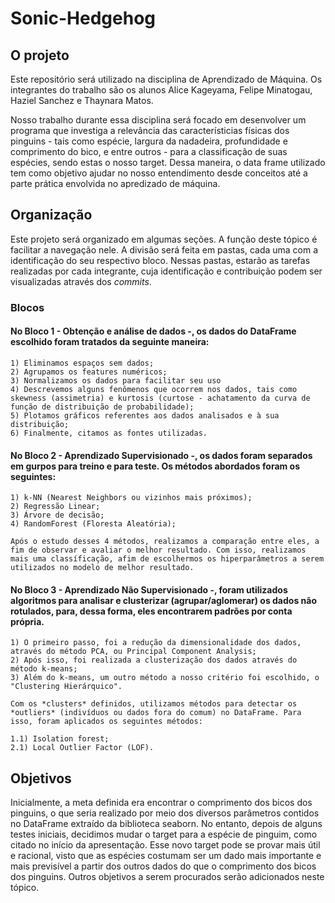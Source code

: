 # Sonic-Hedgehog

## O projeto

Este repositório será utilizado na disciplina de Aprendizado de Máquina. Os integrantes do trabalho são os alunos Alice Kageyama, Felipe Minatogau, Haziel Sanchez e Thaynara Matos.

Nosso trabalho durante essa disciplina será focado em desenvolver um programa que investiga a relevância das característicias físicas dos pinguins - tais como espécie, largura da nadadeira, profundidade e comprimento do bico, e entre outros - para a classificação de suas espécies, sendo estas o nosso target. 
Dessa maneira, o data frame utilizado tem como objetivo ajudar no nosso entendimento desde conceitos até a parte prática envolvida no apredizado de máquina.

## Organização 

Este projeto será organizado em algumas seções. A função deste tópico é facilitar a navegação nele.
A divisão será feita em pastas, cada uma com a identificação do seu respectivo bloco. 
Nessas pastas, estarão as tarefas realizadas por cada integrante, cuja identificação e contribuição podem ser visualizadas através dos *commits*. 

### Blocos
  #### No Bloco 1 - Obtenção e análise de dados -, os dados do DataFrame escolhido foram tratados da seguinte maneira: 
  
	1) Eliminamos espaços sem dados;
	2) Agrupamos os features numéricos;
	3) Normalizamos os dados para facilitar seu uso
	4) Descrevemos alguns fenômenos que ocorrem nos dados, tais como skewness (assimetria) e kurtosis (curtose - achatamento da curva de função de distribuição de probabilidade);
	5) Plotamos gráficos referentes aos dados analisados e à sua distribuição;
	6) Finalmente, citamos as fontes utilizadas.
  
  #### No Bloco 2 - Aprendizado Supervisionado -, os dados foram separados em gurpos para treino e para teste. Os métodos abordados foram os seguintes:
  
	1) k-NN (Nearest Neighbors ou vizinhos mais próximos);
	2) Regressão Linear;
	3) Árvore de decisão; 
	4) RandomForest (Floresta Aleatória);
  
	Após o estudo desses 4 métodos, realizamos a comparação entre eles, a fim de observar e avaliar o melhor resultado. Com isso, realizamos mais uma classíficação, afim de escolhermos os hiperparâmetros a serem utilizados no modelo de melhor resultado.  
  
  #### No Bloco 3 - Aprendizado Não Supervisionado -, foram utilizados algoritmos para analisar e clusterizar (agrupar/aglomerar) os dados não rotulados, para, dessa forma, eles encontrarem padrões por conta própria.
  
	1) O primeiro passo, foi a redução da dimensionalidade dos dados, através do método PCA, ou Principal Component Analysis;
	2) Após isso, foi realizada a clusterização dos dados através do método k-means;
	3) Além do k-means, um outro método a nosso critério foi escolhido, o "Clustering Hierárquico".

	Com os *clusters* definidos, utilizamos métodos para detectar os *outliers* (indivíduos ou dados fora do comum) no DataFrame. Para isso, foram aplicados os seguintes métodos:
	
	1.1) Isolation forest;
	2.1) Local Outlier Factor (LOF).
  
## Objetivos

Inicialmente, a meta definida era encontrar o comprimento dos bicos dos pinguins, o que seria realizado por meio dos diversos parâmetros contidos no DataFrame extraído da biblioteca seaborn. 
No entanto, depois de alguns testes iniciais, decidimos mudar o target para a espécie de pinguim, como citado no início da apresentação. 
Esse novo target pode se provar mais útil e racional, visto que as espécies costumam ser um dado mais importante e mais previsível a partir dos outros dados do que o comprimento dos bicos dos pinguins.
Outros objetivos a serem procurados serão adicionados neste tópico.
